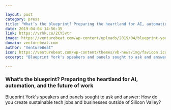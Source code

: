 ```yaml
---

layout: post
category: press
title: "What’s the blueprint? Preparing the heartland for AI, automation, and the future of work"
date: 2019-04-04 14:56:35
link: https://vrhk.co/2CY5vtr
image: https://venturebeat.com/wp-content/uploads/2019/04/blueprint-york-2-featured.jpg?w=1200&strip=all
domain: venturebeat.com
author: "VentureBeat"
icon: https://venturebeat.com/wp-content/themes/vb-news/img/favicon.ico
excerpt: "Blueprint York's speakers and panels sought to ask and answer: How do you create sustainable tech jobs and businesses outside of Silicon Valley?"

---
```


### What’s the blueprint? Preparing the heartland for AI, automation, and the future of work

Blueprint York's speakers and panels sought to ask and answer: How do you create sustainable tech jobs and businesses outside of Silicon Valley?